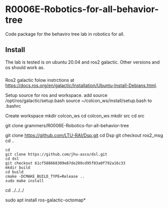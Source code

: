 # R0006E-Robotics-for-all-behavior-tree
Code package for the behaviro tree lab in robotics for all.

## Install
The lab is tested is on ubuntu 20.04 and ros2 galactic. Other versions and os should work as.
###
Ros2 galactic folow instrctions at https://docs.ros.org/en/galactic/Installation/Ubuntu-Install-Debians.html.

Setup source for ros and workspace.
add
source /opt/ros/galactic/setup.bash
source ~/colcon_ws/install/setup.bash
to .bashrc

Create workspace
mkdir colcon_ws
cd colcon_ws
mkdir src
cd src

git clone 
grammers/R0006E-Robotics-for-all-behavior-tree

git clone https://github.com/LTU-RAI/Dsp.git
cd Dsp
git checkout ros2_msg
cd ..


    cd 
    git clone https://github.com/jhu-asco/dsl.git
    cd dsl
    git checkout 61cf588668309e87de209cd95f03a0f792a16c33
    mkdir build
    cd build
    cmake -DCMAKE_BUILD_TYPE=Release ..
    sudo make install
cd ../../../

sudo apt install ros-galactic-octomap*
